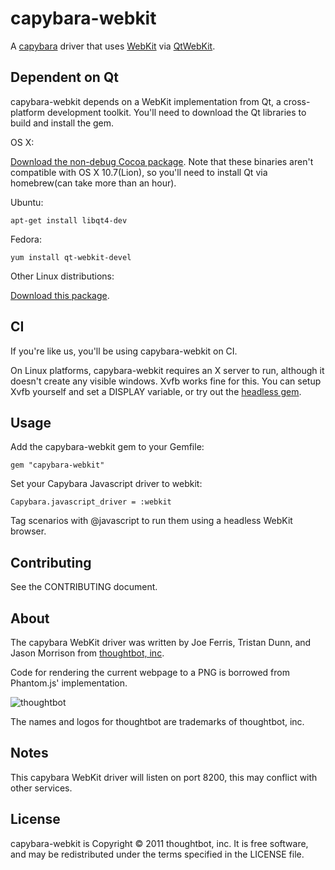 capybara-webkit
===============

A [capybara](https://github.com/jnicklas/capybara) driver that uses [WebKit](http://webkit.org) via [QtWebKit](http://doc.qt.nokia.com/4.7/qtwebkit.html).

Dependent on Qt
---------------

capybara-webkit depends on a WebKit implementation from Qt, a cross-platform development toolkit. You'll need to download the Qt libraries to build and install the gem.

OS X:

[Download the non-debug Cocoa package](http://qt.nokia.com/downloads/qt-for-open-source-cpp-development-on-mac-os-x). Note that these binaries aren't compatible with OS X 10.7(Lion), so you'll need to install Qt via homebrew(can take more than an hour).

Ubuntu:

    apt-get install libqt4-dev

Fedora:

    yum install qt-webkit-devel

Other Linux distributions:

[Download this package](http://qt.nokia.com/downloads/linux-x11-cpp).

CI
--

If you're like us, you'll be using capybara-webkit on CI.

On Linux platforms, capybara-webkit requires an X server to run, although it doesn't create any visible windows. Xvfb works fine for this. You can setup Xvfb yourself and set a DISPLAY variable, or try out the [headless gem](https://github.com/leonid-shevtsov/headless).

Usage
-----

Add the capybara-webkit gem to your Gemfile:

    gem "capybara-webkit"

Set your Capybara Javascript driver to webkit:

    Capybara.javascript_driver = :webkit

Tag scenarios with @javascript to run them using a headless WebKit browser.

Contributing
------------

See the CONTRIBUTING document.

About
-----

The capybara WebKit driver was written by Joe Ferris, Tristan Dunn, and Jason Morrison from [thoughtbot, inc](http://thoughtbot.com/community).

Code for rendering the current webpage to a PNG is borrowed from Phantom.js' implementation.

![thoughtbot](http://thoughtbot.com/images/tm/logo.png)

The names and logos for thoughtbot are trademarks of thoughtbot, inc.

Notes
-----

This capybara WebKit driver will listen on port 8200, this may conflict
with other services.

License
-------

capybara-webkit is Copyright © 2011 thoughtbot, inc. It is free software, and may be redistributed under the terms specified in the LICENSE file.


